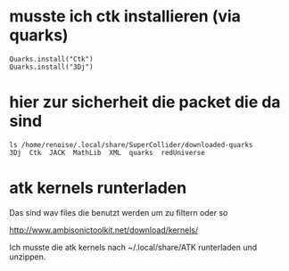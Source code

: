 


# musste ich ctk installieren (via quarks)

    Quarks.install("Ctk")
    Quarks.install("3Dj")

# hier zur sicherheit die packet die da sind

    ls /home/renoise/.local/share/SuperCollider/downloaded-quarks
    3Dj  Ctk  JACK  MathLib  XML  quarks  redUniverse


# atk kernels runterladen

Das sind wav files die benutzt werden um zu filtern oder so 

http://www.ambisonictoolkit.net/download/kernels/

Ich musste die atk kernels nach ~/.local/share/ATK runterladen und unzippen.


